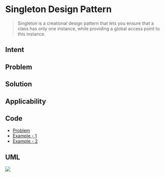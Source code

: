 # Singleton Design Pattern
> Singleton is a creational design pattern that lets you ensure that a class has only one instance, while providing
> a global access point to this instance.

## Intent

## Problem
      
## Solution

## Applicability

## Code
- [Problem](./src/main/java/com/rohan/dp/singleton/problem)
- [Example - 1](./src/main/java/com/rohan/dp/singleton/solution/ex1)
- [Example - 2](./src/main/java/com/rohan/dp/singleton/solution/ex2)

## UML
![](assets/singleton-dp-uml.png)
